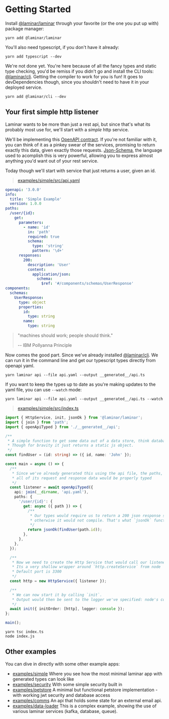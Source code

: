 # Getting Started

Install [@laminar/laminar](https://github.com/ivank/laminar/tree/main/packages/laminar) through your favorite (or the one you put up with) package manager:

```shell
yarn add @laminar/laminar
```

You'll also need typescript, if you don't have it already:

```shell
yarn add typescript --dev
```

We're not done yet. You're here because of all the fancy types and static type checking, you'd be remiss if you didn't go and install the CLI tools: [@laminar/cli](https://github.com/ivank/laminar/tree/main/packages/cli). Getting the compiler to work for you is fun! It goes to devDependencies though, since you shouldn't need to have it in your deployed service.

```shell
yarn add @laminar/cli --dev
```

## Your first simple http listener

Laminar wants to be more than just a rest api, but since that's what its probably most use for, we'll start with a _simple_ http service.

We'll be implementing this [OpenAPI contract](https://swagger.io/specification/). If you're not familiar with it, you can think of it as a pinkey swear of the services, promising to return exactly this data, given exactly those requests. [Json-Schema](https://json-schema.org/learn/getting-started-step-by-step), the language used to acomplish this is very powerful, allowing you to express almost anything you'd want out of your rest service.

Today though we'll start with service that just returns a user, given an id.

> [examples/simple/src/api.yaml](https://github.com/ivank/laminar/tree/main/examples/simple/src/api.yaml)

```yaml
openapi: '3.0.0'
info:
  title: 'Simple Example'
  version: 1.0.0
paths:
  /user/{id}:
    get:
      parameters:
        - name: 'id'
          in: 'path'
          required: true
          schema:
            type: 'string'
            pattern: '\d+'
      responses:
        200:
          description: 'User'
          content:
            application/json:
              schema:
                $ref: '#/components/schemas/UserResponse'
components:
  schemas:
    UserResponse:
      type: object
      properties:
        id:
          type: string
        name:
          type: string
```

> "machines should work; people should think."
>
> -- IBM Pollyanna Principle

Now comes the good part. Since we've already installed [@laminar/cli](https://github.com/ivank/laminar/tree/main/packages/cli). We can run it in the command line and get our typescript types directly from openapi yaml.

```shell
yarn laminar api --file api.yaml --output __generated__/api.ts
```

If you want to keep the types up to date as you're making updates to the yaml file, you can use `--watch` mode:

```shell
yarn laminar api --file api.yaml --output __generated__/api.ts --watch
```

> [examples/simple/src/index.ts](https://github.com/ivank/laminar/tree/main/examples/simple/src/index.ts)

```typescript
import { HttpService, init, jsonOk } from '@laminar/laminar';
import { join } from 'path';
import { openApiTyped } from './__generated__/api';

/**
 * A simple function to get some data out of a data store, think databases and the like.
 * Though for bravity it just returns a static js object.
 */
const findUser = (id: string) => ({ id, name: 'John' });

const main = async () => {
  /**
   * Since we've already generated this using the api file, the paths,
   * all of its request and response data would be properly typed
   */
  const listener = await openApiTyped({
    api: join(__dirname, 'api.yaml'),
    paths: {
      '/user/{id}': {
        get: async ({ path }) => {
          /**
           * Our types would require us to return a 200 json response specifically,
           * otherwise it would not compile. That's what `jsonOk` function does.
           */
          return jsonOk(findUser(path.id));
        },
      },
    },
  });

  /**
   * Now we need to create the Http Service that would call our listener.
   * Its a very shallow wrapper around `http.createService` from node
   * Default port is 3300
   */
  const http = new HttpService({ listener });

  /**
   * We can now start it by calling `init`.
   * Output would then be sent to the logger we've specified: node's console.
   */
  await init({ initOrder: [http], logger: console });
};

main();
```

```shell
yarn tsc index.ts
node index.js
```

## Other examples

You can dive in directly with some other example apps:

- [examples/simple](https://github.com/ivank/laminar/tree/main/examples/simple) Where you see how the most minimal laminar app with generated types can look like
- [examples/security](https://github.com/ivank/laminar/tree/main/examples/security) With some simple security built in
- [examples/petstore](https://github.com/ivank/laminar/tree/main/examples/petstore) A minimal but functional petstore implementation - with working jwt security and database access
- [examples/comms](https://github.com/ivank/laminar/tree/main/examples/comms) An api that holds some state for an external email api.
- [examples/data-loader](https://github.com/ivank/laminar/tree/main/examples/data-loader) This is a complex example, showing the use of various laminar services (kafka, database, queue).
